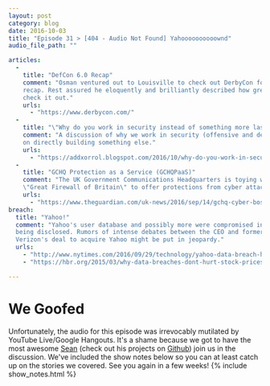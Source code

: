 ```yaml
---
layout: post
category: blog
date: 2016-10-03
title: "Episode 31 > [404 - Audio Not Found] Yahoooooooooownd"
audio_file_path: ""

articles: 
  - 
    title: "DefCon 6.0 Recap"
    comment: "Osman ventured out to Louisville to check out DerbyCon for the first time and gave a
    recap. Rest assured he eloquently and brilliantly described how great it was and you should
    check it out."
    urls: 
      - "https://www.derbycon.com/"
  - 
    title: "\"Why do you work in security instead of something more lasting ?\""
    comment: "A discussion of why we work in security (offensive and defensive) rather than working
    on directly building something else."
    urls: 
      - "https://addxorrol.blogspot.com/2016/10/why-do-you-work-in-security-instead-of.html"
  - 
    title: "GCHQ Protection as a Service (GCHQPaaS)"
    comment: "The UK Government Communications Headquarters is toying with the idea of creating a
    \"Great Firewall of Britain\" to offer protections from cyber attacks to the country's major industries"
    urls: 
      - "https://www.theguardian.com/uk-news/2016/sep/14/gchq-cyber-boss-offers-private-companies-protection-from-hackers"
breach: 
  title: "Yahoo!"
  comment: "Yahoo's user database and possibly more were compromised in a 2014 hack that is just now
  being disclosed. Rumors of intense debates between the CEO and former CISO Alex Stamos ensue.
  Verizon's deal to acquire Yahoo might be put in jeopardy."
  urls: 
    - "http://www.nytimes.com/2016/09/29/technology/yahoo-data-breach-hacking.html "
    - "https://hbr.org/2015/03/why-data-breaches-dont-hurt-stock-prices"

---
```

# We Goofed
Unfortunately, the audio for this episode was irrevocably mutilated by YouTube Live/Google
Hangouts. It's a shame because we got to have the most awesome [Sean](https://twitter.com/unixist)
(check out his projects on [Github](https://github.com/unixist))
join us in the discussion. We've included the show notes below so you can at least catch up on the
stories we covered. See you again in a few weeks!
{% include show_notes.html %}
